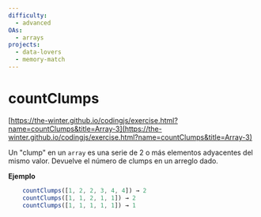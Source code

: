 ```yaml
---
difficulty:
  - advanced
OAs:
  - arrays
projects:
  - data-lovers
  - memory-match
---
```


# countClumps

[https://the-winter.github.io/codingjs/exercise.html?name=countClumps&title=Array-3](https://the-winter.github.io/codingjs/exercise.html?name=countClumps&title=Array-3)


Un "clump" en un `array` es una serie de 2 o más elementos
adyacentes del mismo valor. Devuelve el número de clumps en
un arreglo dado.

__Ejemplo__

```js
    countClumps([1, 2, 2, 3, 4, 4]) → 2
    countClumps([1, 1, 2, 1, 1]) → 2
    countClumps([1, 1, 1, 1, 1]) → 1
```
